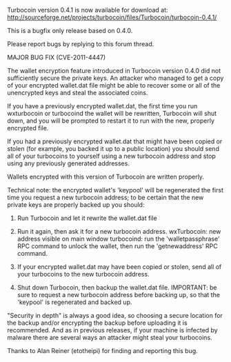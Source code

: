 Turbocoin version 0.4.1 is now available for download at:
http://sourceforge.net/projects/turbocoin/files/Turbocoin/turbocoin-0.4.1/

This is a bugfix only release based on 0.4.0.

Please report bugs by replying to this forum thread.

MAJOR BUG FIX  (CVE-2011-4447)

The wallet encryption feature introduced in Turbocoin version 0.4.0 did not sufficiently secure the private keys. An attacker who
managed to get a copy of your encrypted wallet.dat file might be able to recover some or all of the unencrypted keys and steal the
associated coins.

If you have a previously encrypted wallet.dat, the first time you run wxturbocoin or turbocoind the wallet will be rewritten, Turbocoin will
shut down, and you will be prompted to restart it to run with the new, properly encrypted file.

If you had a previously encrypted wallet.dat that might have been copied or stolen (for example, you backed it up to a public
location) you should send all of your turbocoins to yourself using a new turbocoin address and stop using any previously generated addresses.

Wallets encrypted with this version of Turbocoin are written properly.

Technical note: the encrypted wallet's 'keypool' will be regenerated the first time you request a new turbocoin address; to be certain that the
new private keys are properly backed up you should:

1. Run Turbocoin and let it rewrite the wallet.dat file

2. Run it again, then ask it for a new turbocoin address.
wxTurbocoin: new address visible on main window
turbocoind: run the 'walletpassphrase' RPC command to unlock the wallet,  then run the 'getnewaddress' RPC command.

3. If your encrypted wallet.dat may have been copied or stolen, send all of your turbocoins to the new turbocoin address.

4. Shut down Turbocoin, then backup the wallet.dat file.
IMPORTANT: be sure to request a new turbocoin address before backing up, so that the 'keypool' is regenerated and backed up.

"Security in depth" is always a good idea, so choosing a secure location for the backup and/or encrypting the backup before uploading it is recommended. And as in previous releases, if your machine is infected by malware there are several ways an attacker might steal your turbocoins.

Thanks to Alan Reiner (etotheipi) for finding and reporting this bug.
